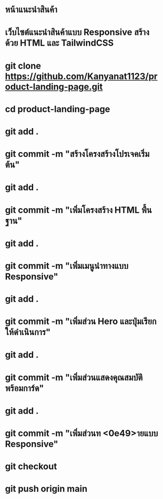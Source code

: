 # หน้าแนะนําสินค้า
# เว็บไซต์แนะนําสินค้าแบบ Responsive สร้างด้วย HTML และ TailwindCSS
# git clone https://github.com/Kanyanat1123/product-landing-page.git
# cd product-landing-page 
# git add .              
# git commit -m "สร้างโครงสร้างโปรเจคเริ่มต้น"                           
# git add .                              
# git commit -m "เพิ่มโครงสร้าง HTML พื้นฐาน" 
# git add .                             
# git commit -m "เพิ่มเมนูนําทางแบบ Responsive"
# git add .                                
# git commit -m  "เพิ่มส่วน Hero และปุ่มเรียกให้ดําเนินการ"      
# git add .                                       
# git commit -m   "เพิ่มส่วนแสดงคุณสมบัติพร้อมการ์ด"      
# git add .                                 
# git commit -m "เพิ่มส่วนท <0e49>ายแบบ Responsive"
# git checkout
# git push origin main
